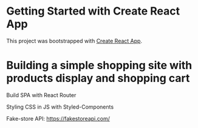 # Getting Started with Create React App

This project was bootstrapped with [Create React App](https://github.com/facebook/create-react-app).

# Building a simple shopping site with products display and shopping cart

Build SPA with React Router

Styling CSS in JS with Styled-Components

Fake-store API: https://fakestoreapi.com/
